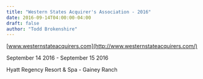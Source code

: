 ```yaml
---
title: "Western States Acquirer's Association - 2016"
date: 2016-09-14T04:00:00-04:00
draft: false
author: "Todd Brokenshire"
---
```


[www.westernstateacquirers.com](http://www.westernstateacquirers.com/)

September 14 2016 - September 15 2016

Hyatt Regency Resort &amp; Spa - Gainey Ranch